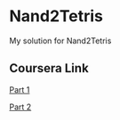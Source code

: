 # Nand2Tetris

My solution for Nand2Tetris

## Coursera Link

[Part 1](https://www.coursera.org/learn/build-a-computer)

[Part 2](https://www.coursera.org/learn/nand2tetris2)